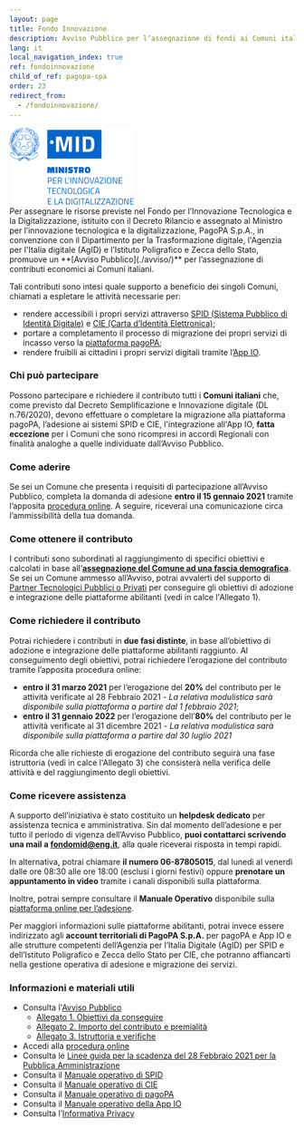 ```yaml
---
layout: page
title: Fondo Innovazione
description: Avviso Pubblico per l’assegnazione di fondi ai Comuni italiani per promuovere la diffusione delle piattaforme abilitanti Spid, CIE, pagoPA e dell'App IO.
lang: it
local_navigation_index: true
ref: fondoinnovazione
child_of_ref: pagopa-spa
order: 23
redirect_from:
  - /fondoinnovazione/
---
```


<div class="mb-2 mb-md-5"><img src="/assets/images/logo-mid.png" class="img-fluid m-2" title="MID"></div>
Per assegnare le risorse previste nel Fondo per l’Innovazione Tecnologica e la Digitalizzazione, istituito con il Decreto Rilancio e assegnato al Ministro per l’innovazione tecnologica e la digitalizzazione, PagoPA S.p.A., in convenzione con il Dipartimento per la Trasformazione digitale, l'Agenzia per l'Italia digitale (AgID) e l’Istituto Poligrafico e Zecca dello Stato, promuove un **[Avviso Pubblico](./avviso/)** per l’assegnazione di contributi economici ai Comuni italiani.

Tali contributi sono intesi quale supporto a beneficio dei singoli Comuni, chiamati a espletare le attività necessarie per:

- rendere accessibili i propri servizi attraverso [SPID (Sistema Pubblico di Identità Digitale)](https://www.spid.gov.it/) e [CIE (Carta d’Identità Elettronica)](https://www.cartaidentita.interno.gov.it/);
- portare a completamento il processo di migrazione dei propri servizi di incasso verso la [piattaforma pagoPA](https://www.pagopa.gov.it/);
- rendere fruibili ai cittadini i propri servizi digitali tramite l’[App IO](https://io.italia.it).

### Chi può partecipare

Possono partecipare e richiedere il contributo tutti i **Comuni italiani** che, come previsto dal Decreto Semplificazione e Innovazione digitale (DL n.76/2020), devono effettuare o completare la migrazione alla piattaforma pagoPA, l’adesione ai sistemi SPID e CIE, l'integrazione all'App IO, **fatta eccezione** per i Comuni che sono ricompresi in accordi Regionali con finalità analoghe a quelle individuate dall’Avviso Pubblico.

### Come aderire

Se sei un Comune che presenta i requisiti di partecipazione all’Avviso Pubblico, completa la domanda di adesione **entro il 15 gennaio 2021** tramite l’apposita [procedura online](https://fondoinnovazione.pagopa.it/). A seguire, riceverai una comunicazione circa l’ammissibilità della tua domanda.

### Come ottenere il contributo

I contributi sono subordinati al raggiungimento di specifici obiettivi e calcolati in base all’**[assegnazione del Comune ad una fascia demografica](./Fasce_demografiche.pdf)**. Se sei un Comune ammesso all’Avviso, potrai avvalerti del supporto di [Partner Tecnologici Pubblici o Privati](/it/pubbliche-amministrazioni/partner-intermediari/) per conseguire gli obiettivi di adozione e integrazione delle piattaforme abilitanti (vedi in calce l'Allegato 1).

### Come richiedere il contributo

Potrai richiedere i contributi in **due fasi distinte**, in base all’obiettivo di adozione e integrazione delle piattaforme abilitanti raggiunto. Al conseguimento degli obiettivi, potrai richiedere l’erogazione del contributo tramite l’apposita procedura online:

- **entro il 31 marzo 2021** per l’erogazione del **20%** del contributo per le attività verificate al 28 Febbraio 2021 _- La relativa modulistica sarà disponibile sulla piattaforma a partire dal 1 febbraio 2021_;
- **entro il 31 gennaio 2022** per l’erogazione dell’**80%** del contributo per le attività verificate al 31 dicembre 2021 _- La relativa modulistica sarà disponibile sulla piattaforma a partire dal 30 luglio 2021_

Ricorda che alle richieste di erogazione del contributo seguirà una fase istruttoria (vedi in calce l'Allegato 3) che consisterà nella verifica delle attività e del raggiungimento degli obiettivi.

### Come ricevere assistenza

A supporto dell’iniziativa è stato costituito un **helpdesk dedicato** per assistenza tecnica e amministrativa. Sin dal momento dell’adesione e per tutto il periodo di vigenza dell’Avviso Pubblico, **puoi contattarci scrivendo una mail a [fondomid@eng.it](mailto:fondomid@eng.it)**, alla quale riceverai risposta in tempi rapidi.

In alternativa, potrai chiamare **il numero 06-87805015**, dal lunedì al venerdì dalle ore 08:30 alle ore 18:00 (esclusi i giorni festivi) oppure **prenotare un appuntamento in video** tramite i canali disponibili sulla piattaforma.

Inoltre, potrai sempre consultare il **Manuale Operativo** disponibile sulla [piattaforma online per l’adesione](https://fondoinnovazione.pagopa.it/).

Per maggiori informazioni sulle piattaforme abilitanti, potrai invece essere indirizzato agli **account territoriali di PagoPA S.p.A.** per pagoPA e App IO e alle strutture competenti dell’Agenzia per l’Italia Digitale (AgID) per SPID e dell’Istituto Poligrafico e Zecca dello Stato per CIE, che potranno affiancarti nella gestione operativa di adesione e migrazione dei servizi.
### Informazioni e materiali utili

- Consulta l'[Avviso Pubblico](./AVVISO_PUBBLICO_FONDO_INNOVAZIONE.pdf)
  - [Allegato 1. Obiettivi da conseguire](./ALLEGATO_1_Obiettivi_da_Conseguire.pdf)
  - [Allegato 2. Importo del contributo e premialità](./ALLEGATO_2_Importo_del_Contributo_e_premialita.pdf)
  - [Allegato 3. Istruttoria e verifiche](./ALLEGATO_3_Istruttoria_e_Verifiche.pdf)
- Accedi alla [procedura online](https://fondoinnovazione.pagopa.it/)
- Consulta le [Linee guida per la scadenza del 28 Febbraio 2021 per la Pubblica Amministrazione](https://innovazione.gov.it/it/linee-guida-decreto-semplificazione/)
- Consulta il [Manuale operativo di SPID](./Manuale_operativo_Spid.pdf)
- Consulta il [Manuale operativo di CIE](./Manuale_operativo_CIE.pdf)
- Consulta il [Manuale operativo di pagoPA](./Manuale_operativo_pagoPA.pdf)
- Consulta il [Manuale operativo della App IO](./Manuale_operativo_App_IO.pdf)
- Consulta l’[Informativa Privacy](./Informativa_Privacy.pdf)
